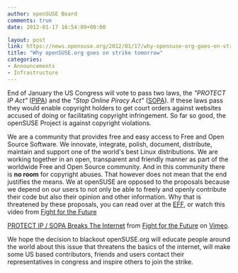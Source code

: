 ```yaml
---
author: openSUSE Board
comments: true
date: 2012-01-17 16:54:09+00:00

layout: post
link: https://news.opensuse.org/2012/01/17/why-opensuse-org-goes-on-strike-tomorrow/
title: "Why openSUSE.org goes on strike tomorrow"
categories:
- Announcements
- Infrastructure
---
```

End of January the US Congress will vote to pass two laws, the _"PROTECT IP Act"_ ([PIPA](http://en.wikipedia.org/wiki/Protect_IP_Act)) and the _"Stop Online Piracy Act"_ ([SOPA](http://en.wikipedia.org/wiki/Stop_Online_Piracy_Act)). If these laws pass they would enable copyright holders to get court orders against websites accused of doing or facilitating copyright infringement. So far so good, the openSUSE Project is against copyright violations.

We are a community that provides free and easy access to Free and Open Source Software. We innovate, integrate, polish, document, distribute, maintain and support one of the world's best Linux distributions. We are working together in an open, transparent and friendly manner as part of the worldwide Free and Open Source community. And in this community there is **no room** for copyright abuses. That however does not mean that the end justifies the means. We at openSUSE are opposed to the proposals because we depend on our users to not only be able to freely and openly contribute their code but also their opinion and other information. Why that is threatened by these proposals, you can read over at the [EFF](https://www.eff.org/deeplinks/2012/01/how-pipa-and-sopa-violate-white-house-principles-supporting-free-speech), or watch this video from [Fight for the Future](http://fightforthefuture.org/pipa)


[
PROTECT IP / SOPA Breaks The Internet](http://vimeo.com/31100268) from [Fight for the Future](http://vimeo.com/fightforthefuture) on [Vimeo](http://vimeo.com).


We hope the decision to blackout openSUSE.org will educate people around the world about this issue that threatens the basics of the internet, will make some US based contributors, friends and users contact their representatives in congress and inspire others to join the strike.		
